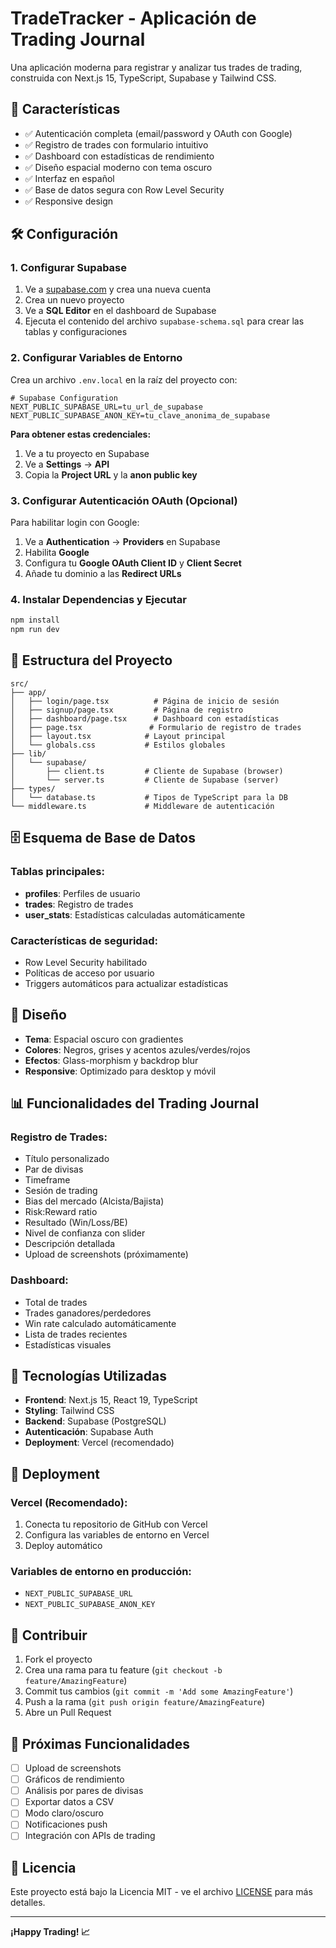 # TradeTracker - Aplicación de Trading Journal

Una aplicación moderna para registrar y analizar tus trades de trading, construida con Next.js 15, TypeScript, Supabase y Tailwind CSS.

## 🚀 Características

- ✅ Autenticación completa (email/password y OAuth con Google)
- ✅ Registro de trades con formulario intuitivo
- ✅ Dashboard con estadísticas de rendimiento
- ✅ Diseño espacial moderno con tema oscuro
- ✅ Interfaz en español
- ✅ Base de datos segura con Row Level Security
- ✅ Responsive design

## 🛠️ Configuración

### 1. Configurar Supabase

1. Ve a [supabase.com](https://supabase.com) y crea una nueva cuenta
2. Crea un nuevo proyecto
3. Ve a **SQL Editor** en el dashboard de Supabase
4. Ejecuta el contenido del archivo `supabase-schema.sql` para crear las tablas y configuraciones

### 2. Configurar Variables de Entorno

Crea un archivo `.env.local` en la raíz del proyecto con:

```env
# Supabase Configuration
NEXT_PUBLIC_SUPABASE_URL=tu_url_de_supabase
NEXT_PUBLIC_SUPABASE_ANON_KEY=tu_clave_anonima_de_supabase
```

**Para obtener estas credenciales:**
1. Ve a tu proyecto en Supabase
2. Ve a **Settings** → **API**
3. Copia la **Project URL** y la **anon public key**

### 3. Configurar Autenticación OAuth (Opcional)

Para habilitar login con Google:

1. Ve a **Authentication** → **Providers** en Supabase
2. Habilita **Google**
3. Configura tu **Google OAuth Client ID** y **Client Secret**
4. Añade tu dominio a las **Redirect URLs**

### 4. Instalar Dependencias y Ejecutar

```bash
npm install
npm run dev
```

## 📁 Estructura del Proyecto

```
src/
├── app/
│   ├── login/page.tsx          # Página de inicio de sesión
│   ├── signup/page.tsx         # Página de registro
│   ├── dashboard/page.tsx      # Dashboard con estadísticas
│   ├── page.tsx               # Formulario de registro de trades
│   ├── layout.tsx            # Layout principal
│   └── globals.css           # Estilos globales
├── lib/
│   └── supabase/
│       ├── client.ts         # Cliente de Supabase (browser)
│       └── server.ts         # Cliente de Supabase (server)
├── types/
│   └── database.ts           # Tipos de TypeScript para la DB
└── middleware.ts             # Middleware de autenticación
```

## 🗄️ Esquema de Base de Datos

### Tablas principales:

- **profiles**: Perfiles de usuario
- **trades**: Registro de trades
- **user_stats**: Estadísticas calculadas automáticamente

### Características de seguridad:
- Row Level Security habilitado
- Políticas de acceso por usuario
- Triggers automáticos para actualizar estadísticas

## 🎨 Diseño

- **Tema**: Espacial oscuro con gradientes
- **Colores**: Negros, grises y acentos azules/verdes/rojos
- **Efectos**: Glass-morphism y backdrop blur
- **Responsive**: Optimizado para desktop y móvil

## 📊 Funcionalidades del Trading Journal

### Registro de Trades:
- Título personalizado
- Par de divisas
- Timeframe
- Sesión de trading
- Bias del mercado (Alcista/Bajista)
- Risk:Reward ratio
- Resultado (Win/Loss/BE)
- Nivel de confianza con slider
- Descripción detallada
- Upload de screenshots (próximamente)

### Dashboard:
- Total de trades
- Trades ganadores/perdedores
- Win rate calculado automáticamente
- Lista de trades recientes
- Estadísticas visuales

## 🔧 Tecnologías Utilizadas

- **Frontend**: Next.js 15, React 19, TypeScript
- **Styling**: Tailwind CSS
- **Backend**: Supabase (PostgreSQL)
- **Autenticación**: Supabase Auth
- **Deployment**: Vercel (recomendado)

## 🚀 Deployment

### Vercel (Recomendado):

1. Conecta tu repositorio de GitHub con Vercel
2. Configura las variables de entorno en Vercel
3. Deploy automático

### Variables de entorno en producción:
- `NEXT_PUBLIC_SUPABASE_URL`
- `NEXT_PUBLIC_SUPABASE_ANON_KEY`

## 🤝 Contribuir

1. Fork el proyecto
2. Crea una rama para tu feature (`git checkout -b feature/AmazingFeature`)
3. Commit tus cambios (`git commit -m 'Add some AmazingFeature'`)
4. Push a la rama (`git push origin feature/AmazingFeature`)
5. Abre un Pull Request

## 📝 Próximas Funcionalidades

- [ ] Upload de screenshots
- [ ] Gráficos de rendimiento
- [ ] Análisis por pares de divisas
- [ ] Exportar datos a CSV
- [ ] Modo claro/oscuro
- [ ] Notificaciones push
- [ ] Integración con APIs de trading

## 📄 Licencia

Este proyecto está bajo la Licencia MIT - ve el archivo [LICENSE](LICENSE) para más detalles.

---

**¡Happy Trading! 📈** 